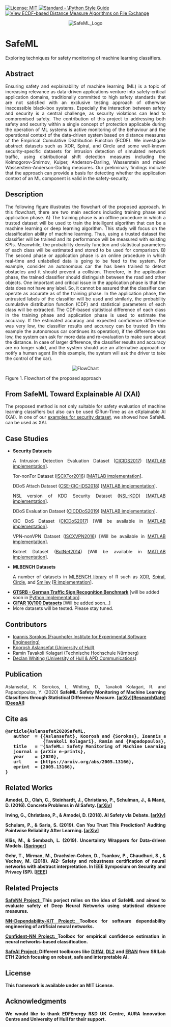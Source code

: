 <p align="left"> </p>

 <a href="https://opensource.org/licenses/MIT"><img src="https://img.shields.io/badge/License-MIT-yellow.svg" alt="License: MIT">
  <a href="https://standardjs.com"><img src="https://img.shields.io/badge/code_style-standard-brightgreen.svg" alt="Standard - \Python Style Guide"></a> [![View ECDF-based Distance Measure Algorithms  on File Exchange](https://www.mathworks.com/matlabcentral/images/matlab-file-exchange.svg)](https://uk.mathworks.com/matlabcentral/fileexchange/75282-ecdf-based-distance-measure-algorithms)
<p align="center">
 <img src="https://github.com/ISorokos/SafeML/blob/master/SafeML_Logo.png" alt="SafeML_Logo"> </p>
  
# SafeML
Exploring techniques for safety monitoring of machine learning classifiers.
## Abstract
<p align="justify">
Ensuring safety and explainability of machine learning (ML) is a topic of increasing relevance as data-driven applications venture into safety-critical application domains, traditionally committed to high safety standards that are not satisfied with an exclusive testing approach of otherwise inaccessible black-box systems. Especially the interaction between safety and security is a central challenge, as security violations can lead to compromised safety. The contribution of this project to addressing both safety and security within a single concept of protection applicable during the operation of ML systems is active monitoring of the behaviour and the operational context of the data-driven system based on distance measures of the Empirical Cumulative Distribution Function (ECDF). We investigate abstract datasets such as XOR, Spiral, and Circle and some well-known security-specific datasets for intrusion detection of simulated network traffic, using distributional shift detection measures including the Kolmogorov-Smirnov, Kuiper, Anderson-Darling, Wasserstein and mixed Wasserstein-Anderson-Darling measures. Our preliminary findings indicate that the approach can provide a basis for detecting whether the application context of an ML component is valid in the safety-security. </p>

## Description
<p align="justify">
The following figure illustrates the flowchart of the proposed approach. In this flowchart, there are two main sections including training phase and application phase. A) The training phase is an offline procedure in which a trusted dataset will be used to train the intelligent algorithm that can be a machine learning or deep learning algorithm. This study will focus on the classification ability of machine learning. Thus, using a trusted dataset the classifier will be trained and its performance will be measured with existing KPIs. Meanwhile, the probability density function and statistical parameters of each class will be estimated and stored to be used for comparison. B) The second phase or application phase is an online procedure in which real-time and unlabelled data is going to be feed to the system. For example, consider an autonomous car the has been trained to detect obstacles and it should prevent a collision. Therefore, in the application phase, the trained classifier should distinguish between the road and other objects. One important and critical issue in the application phase is that the data does not have any label. So, it cannot be assured that the classifier can operate as accurate as of the training phase. In the application phase, the untrusted labels of the classifier will be used and similarly, the probability cumulative distribution function (CDF) and statistical parameters of each class will be extracted. The CDF-based statistical difference of each class in the training phase and application phase is used to estimate the accuracy. If the estimated accuracy and expected confidence difference was very low, the classifier results and accuracy can be trusted (In this example the autonomous car continues its operation), if the difference was low, the system can ask for more data and re-evaluation to make sure about the distance. In case of larger difference, the classifier results and accuracy are no longer valid, and the system should use an alternative approach or notify a human agent (In this example, the system will ask the driver to take the control of the car).
</p>
<p align="center">
 <img src="https://github.com/ISorokos/SafeML/blob/master/FlowChart.png" alt="FlowChart">
 <figcaption>Figure 1. Flowchart of the proposed approach</figcaption>
</p>

## From SafeML Toward Explainable AI (XAI)
<p align="justify">
The proposed method is not only suitable for safety evaluation of machine learning classifiers but also can be used @Run-Time as an eXplainable AI (XAI). In one of our <a href = "https://github.com/ISorokos/SafeML/tree/master/Implementation_in_MATLAB/Explainable_AI">examples for security dataset</a>, we showed how SafeML can be used as XAI.</p>

## Case Studies
<ul>
  <li><b>Security Datasets</b></li>
<p align="justify">
A Intrusion Detection Evaluation Dataset (<a href="https://www.unb.ca/cic/datasets/ids-2017.html">CICIDS2017</a>) [<a href="https://github.com/ISorokos/SafeML/tree/master/Implementation_in_MATLAB">MATLAB implementation</a>].</li></p>
<p align="justify">
Tor-nonTor Dataset (<a href="https://www.unb.ca/cic/datasets/tor.html">ISCXTor2016</a>) [<a href="https://github.com/ISorokos/SafeML/tree/master/Implementation_in_MATLAB">MATLAB implementation</a>].
</p>
<p align="justify">
DDoS Attach Dataset (<a href="https://www.unb.ca/cic/datasets/ids-2018.html">CSE-CIC-IDS2018</a>) [<a href="https://github.com/ISorokos/SafeML/tree/master/Implementation_in_MATLAB">MATLAB implementation</a>].</p>
<p align="justify">
NSL version of KDD Security Dataset  (<a href="https://www.unb.ca/cic/datasets/nsl.html">NSL-KDD</a>) [<a href="https://github.com/ISorokos/SafeML/tree/master/Implementation_in_MATLAB/NSL_KDD_Security_Dataset">MATLAB implementation</a>].</p>
<p align="justify">
DDoS Evaluation Dataset (<a href="https://www.unb.ca/cic/datasets/ddos-2019.html">CICDDoS2019</a>) [<a href="https://github.com/ISorokos/SafeML/tree/master/Implementation_in_MATLAB/CICDDoS2019_Security_Dataset">MATLAB implementation</a>].</p>
<p align="justify">
CIC DoS Dataset (<a href="https://www.unb.ca/cic/datasets/dos-dataset.html">CICDoS2017</a>) [Will be available in <a href="https://github.com/ISorokos/SafeML/tree/master/Implementation_in_MATLAB">MATLAB implementation</a>].
</p> 
<p align="justify">
VPN-nonVPN Dataset (<a href="https://www.unb.ca/cic/datasets/vpn.html">ISCXVPN2016</a>) [Will be available in <a href="https://github.com/ISorokos/SafeML/tree/master/Implementation_in_MATLAB">MATLAB implementation</a>].
</p> 
<p align="justify">
Botnet Dataset (<a href="https://www.unb.ca/cic/datasets/botnet.html">BotNet2014</a>) [Will be available in <a href="https://github.com/ISorokos/SafeML/tree/master/Implementation_in_MATLAB">MATLAB implementation</a>].
</p> 
 
<li><b>MLBENCH Datasets</b></li>

<p align="justify">
A number of datasets in <a href="https://www.rdocumentation.org/packages/mlbench/versions/2.1-1">MLBENCH library</a> of R such as <a href="https://github.com/ISorokos/SafeML/tree/master/Implementation_in_R/Examples/2D_XOR_Dataset">XOR</a>, <a href="https://github.com/ISorokos/SafeML/tree/master/Implementation_in_R/Examples/2D_Spiral_Dataset">Spiral</a>, <a href="https://github.com/ISorokos/SafeML/tree/master/Implementation_in_R/Examples/2D_Circle_Dataset">Circle</a>, and <a href="https://github.com/ISorokos/SafeML/tree/master/Implementation_in_R/Examples/2D_Smiley_Dataset">Smiley</a> [<a href="https://github.com/ISorokos/SafeML/tree/master/Implementation_in_R">R implementation</a>].</p>
  <li><a href = "http://benchmark.ini.rub.de/?section=gtsrb&subsection=dataset"><b>GTSRB - German Traffic Sign Recognition Benchmark</b></a> [will be added soon in <a href = "https://github.com/ISorokos/SafeML/tree/master/Implementation_in_Python">Python implementation</a>].</li>
  <li><a href = "https://www.cs.toronto.edu/~kriz/cifar.html"><b>CIFAR 10/100 Datasets</b></a> [Will be added soon...]</li>
  <li>More datasets will be tested. Please stay tuned.</li>
  
</ul>

## Contributors
* <a href = "https://github.com/ISorokos">Ioannis Sorokos (Fraunhofer Institute for Experimental Software Engineering)</a>
* <a href = "https://github.com/koo-ec">Koorosh Aslansefat (University of Hull)</a>
* Ramin Tavakoli Kolagari (Technische Hochschule Nürnberg) 
* <a href = "https://github.com/declan-whiting">Declan Whiting (University of Hull & APD Communications)</a>

## Publication
<p align="justify">
Aslansefat, K. Sorokos, I., Whiting, D., Tavakoli Kolagari, R. and Papadopoulos, Y. (2020) <b>SafeML: Safety Monitoring of Machine Learning Classifiers through Statistical Difference Measure<b>. [<a href="https://arxiv.org/abs/2005.13166">arXiv</a>][<a href="https://www.researchgate.net/publication/341699548_SafeML_Safety_Monitoring_of_Machine_Learning_Classifiers_through_Statistical_Difference_Measure/stats">ResearchGate</a>][<a href = "https://deepai.org/publication/safeml-safety-monitoring-of-machine-learning-classifiers-through-statistical-difference-measure">DeepAI</a>]
 
## Cite as
<pre>
@article{Aslansefat2020SafeML,
   author  = {{Aslansefat}, Koorosh and {Sorokos}, Ioannis and {Whiting}, Declan and
              {Tavakoli Kolagari}, Ramin and {Papadopoulos}, Yiannis},
   title   = "{SafeML: Safety Monitoring of Machine Learning Classifiers through Statistical Difference Measure}",
   journal = {arXiv e-prints},
   year    = {2020},
   url     = {https://arxiv.org/abs/2005.13166},
   eprint  = {2005.13166},
}
</pre>

## Related Works
<p align="justify">
Amodei, D., Olah, C., Steinhardt, J., Christiano, P., Schulman, J., & Mané, D. (2016). <b>Concrete Problems in AI Safety</b>. [<a href="http://arxiv.org/abs/1606.06565">arXiv</a>]
</p> 
<p align="justify">
Irving, G., Christiano, P., & Amodei, D. (2018). <b>AI Safety via Debate</b>. [<a href = "https://arxiv.org/pdf/1805.00899.pdf">arXiv</a>]
</p>
<p align="justify">
Schulam, P., & Saria, S. (2019). <b>Can You Trust This Prediction? Auditing Pointwise Reliability After Learning</b>. [<a href = "http://arxiv.org/abs/1901.00403">arXiv</a>]
</p>
<p align="justify">
Kläs, M., & Sembach, L. (2019). <b>Uncertainty Wrappers for Data-driven Models</b>. [<a href = "https://doi.org/10.1007/978-3-030-26250-1_29">Springer</a>]
 </p>
<p align="justify">
Gehr, T., Mirman, M., Drachsler-Cohen, D., Tsankov, P., Chaudhuri, S., & Vechev, M. (2018). <b>AI2: Safety and robustness certification of neural networks with abstract interpretation</b>. In IEEE Symposium on Security and Privacy (SP). [<a href = "https://doi.org/10.1109/SP.2018.00058">IEEE</a>]
</p> 
 
## Related Projects
<p align="justify">
<a href = "https://github.com/koo-ec/SafeNN">SafeNN Project: </a>This porject relies on the idea of SafeML and aimed to evaluate safety of Deep Neural Networks using statistical distance measures.</p>
<p align="justify">
<a href = "https://github.com/dependable-ai/nn-dependability-kit">NN-Dependability-KIT Project: </a>Toolbox for software dependability engineering of artificial neural networks.</p>
<p align="justify">
<a href = "https://github.com/cfinlay/confident-nn">Confident-NN Project: </a>Toolbox for empirical confidence estimation in neural networks-based classification.</p>
<p align="justify">
<a href = "https://eth-sri.github.io/research/safeai">SafeAI Project: </a>Different toolboxes like <a href = "https://github.com/eth-sri/diffai">DiffAI<a>, <a href = "https://github.com/eth-sri/dl2">DL2<a> and <a href = "https://github.com/eth-sri/eran">ERAN</a> from SRILab ETH Zürich focusing on robust, safe and interpretable AI.</p> 

## License
This framework is available under an MIT License.

## Acknowledgments
<p align="justify">We  would  like  to  thank  EDFEnergy R&D UK Centre, AURA Innovation Centre and University of Hull for their support.</p>
